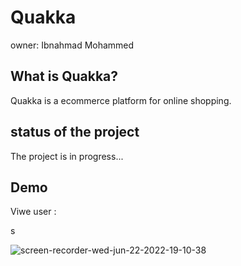 # Quakka
owner: Ibnahmad Mohammed
## What is Quakka?
Quakka is a ecommerce platform for online shopping.
## status of the project
The project is in progress...
## Demo 

Viwe user :






s

![screen-recorder-wed-jun-22-2022-19-10-38](https://user-images.githubusercontent.com/93975913/175110756-d40fa6c4-ee17-472e-8212-be911f349105.gif)
